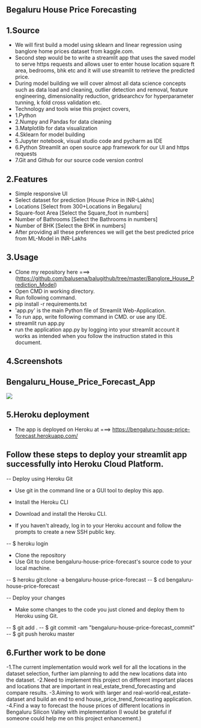 ## Begaluru House Price Forecasting

## 1.Source
-  We will first build a model using sklearn and linear regression using banglore home prices dataset from kaggle.com.
-  Second step would be to write a streamlit app that uses the saved model to serve https requests and allows user to enter house location square ft area, bedrooms, bhk etc and it will use streamlit to retrieve the predicted price.
-  During model building we will cover almost all data science concepts such as data load and cleaning, outlier detection and removal, feature engineering, dimensionality reduction, gridsearchcv for hyperparameter tunning, k fold cross validation etc.
-  Technology and tools wise this project covers,
-    1.Python
-    2.Numpy and Pandas for data cleaning
-    3.Matplotlib for data visualization
-    4.Sklearn for model building
-    5.Jupyter notebook, visual studio code and pycharm as IDE
-    6.Python Streamlit an open source app framework for our UI and https requests
-    7.Git and Github for our source code version control

## 2.Features
- Simple responsive UI
- Select dataset for prediction [House Price in INR-Lakhs]
- Locations [Select from 300+Locations in Begaluru]
- Square-foot Area [Select the Square_foot in numbers]
- Number of Bathrooms [Select the Bathrooms in numbers]
- Number of BHK [Select the BHK in numbers]
- After providing all these preferences we will get the best predicted price from ML-Model in INR-Lakhs

## 3.Usage
- Clone my repository here ===> (https://github.com/balusena/balugithub/tree/master/Banglore_House_Prediction_Model)
- Open CMD in working directory.
- Run following command.
- pip install -r requirements.txt
- 'app.py' is the main Python file of Streamlit Web-Application. 
- To run app, write following command in CMD. or use any IDE.
- streamlit run app.py
- run the application app.py by logging into your streamlit account it works as intended when you follow the instruction stated in this document. 

## 4.Screenshots
## Bengaluru_House_Price_Forecast_App
<img src="https://github.com/balusena/balugithub/tree/master/Banglore_House_Prediction_Model/app_images/Bengaluru_House_Price_Forecast_App.JPG">

## 5.Heroku deployment
- The app is deployed on Heroku at ===> https://bengaluru-house-price-forecast.herokuapp.com/

## Follow these steps to deploy your streamlit app successfully into Heroku Cloud Platform.
-- Deploy using Heroku Git
-  Use git in the command line or a GUI tool to deploy this app.

-  Install the Heroku CLI
-  Download and install the Heroku CLI.

-  If you haven't already, log in to your Heroku account and follow the prompts to create a new SSH public key.

-- $ heroku login
-  Clone the repository
-  Use Git to clone bengaluru-house-price-forecast's source code to your local machine.

-- $ heroku git:clone -a bengaluru-house-price-forecast 
-- $ cd bengaluru-house-price-forecast

-- Deploy your changes
-  Make some changes to the code you just cloned and deploy them to Heroku using Git.

-- $ git add .
-- $ git commit -am "bengaluru-house-price-forecast_commit"
-- $ git push heroku master


## 6.Further work to be done
-1.The current implementation would work well for all the locations in the dataset selection, further iam planning to add the new locations data into the dataset.
-2.Need to implement this project on different important places and locations that are important in real_estate_trend_forecasting and compare results.
-3.Aiming to work with larger and real-world-real_estate-dataset and build an end to end house_price_trend_forecasting application.
-4.Find a way to forecast the house prices of different locations in Bengaluru Silicon Valley with implementation (I would be grateful if someone could help me on this project enhancement.)


